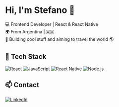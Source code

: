 # Hi, I'm Stefano 👋

💻 Frontend Developer | React & React Native  
🌍 From Argentina | 🇦🇷  
🎯 Building cool stuff and aiming to travel the world 🌎  

## 🚀 Tech Stack
![React](https://img.shields.io/badge/-React-61DAFB?style=flat&logo=react)
![JavaScript](https://img.shields.io/badge/-JavaScript-F7DF1E?style=flat&logo=javascript)
![React Native](https://img.shields.io/badge/-React_Native-61DAFB?style=flat&logo=react)
![Node.js](https://img.shields.io/badge/-Node.js-339933?style=flat&logo=node.js)

## 📫 Contact
[![LinkedIn](https://img.shields.io/badge/-LinkedIn-0077B5?style=flat&logo=linkedin)](https://linkedin.com/in/stefanopitto)
